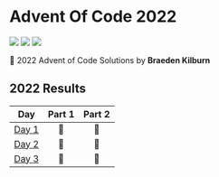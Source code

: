 # Advent Of Code 2022

![](https://img.shields.io/badge/Day%20📅-3-red)
![](https://img.shields.io/badge/Stars%20⭐-0-yellow)
![](https://img.shields.io/badge/Days%20Completed-3-blue)

🎄 2022 Advent of Code Solutions by **Braeden Kilburn**

<!--- advent_readme_stars table --->
## 2022 Results

| Day | Part 1 | Part 2 |
| :---: | :---: | :---: |
| [Day 1](https://adventofcode.com/2022/day/1) | 🎄 | 🎄 |
| [Day 2](https://adventofcode.com/2022/day/2) | 🎄 | 🎄 |
| [Day 3](https://adventofcode.com/2022/day/3) | 🎄 | 🎄 |
<!--- advent_readme_stars table --->
